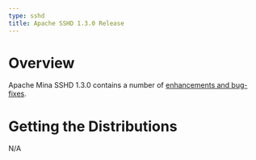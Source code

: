 ```yaml
---
type: sshd
title: Apache SSHD 1.3.0 Release
---
```


# Overview

Apache Mina SSHD 1.3.0 contains a number of [enhancements and bug-fixes](https://issues.apache.org/jira/secure/ReleaseNote.jspa?projectId=12310849&version=12335499).

# Getting the Distributions

N/A
